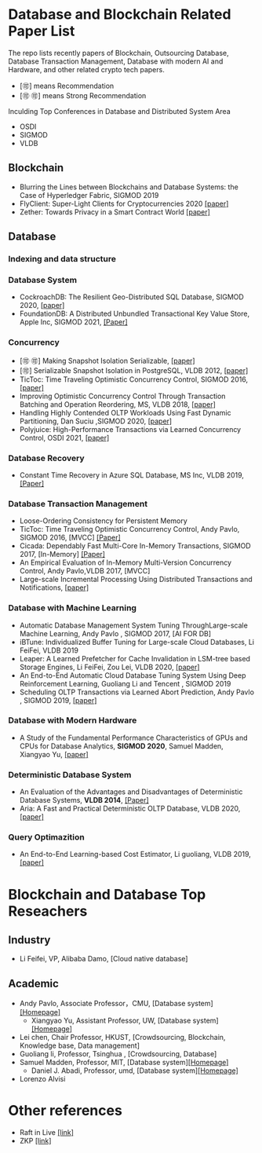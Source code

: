 # Database and Blockchain Related Paper List
The repo lists recently papers of Blockchain, Outsourcing Database, Database Transaction Management, Database with modern AI and Hardware, and other related crypto tech papers.

- [:accept:] means Recommendation 
- [:accept: :accept:] means Strong Recommendation 


Inculding Top Conferences in Database and Distributed System Area
- OSDI
- SIGMOD
- VLDB

## Blockchain
- Blurring the Lines between Blockchains and Database Systems: the Case of Hyperledger Fabric, SIGMOD 2019
- FlyClient: Super-Light Clients for Cryptocurrencies 2020 [[paper]](https://eprint.iacr.org/2019/226.pdf)
- Zether: Towards Privacy in a Smart Contract World [[paper]](https://crypto.stanford.edu/~buenz/papers/zether.pdf)

## Database 

### Indexing and data structure


### Database System
- CockroachDB: The Resilient Geo-Distributed SQL Database, SIGMOD 2020, [[paper]](https://dl.acm.org/doi/pdf/10.1145/3318464.3386134)
- FoundationDB: A Distributed Unbundled Transactional Key Value Store, Apple Inc, SIGMOD 2021, [[Paper]](https://www.foundationdb.org/files/fdb-paper.pdf)

### Concurrency
- [:accept: :accept:] Making Snapshot Isolation Serializable, [[paper]](http://www.cse.iitb.ac.in/infolab/Data/Courses/CS632/Papers/p492-fekete.pdf)
- [:accept:] Serializable Snapshot Isolation in PostgreSQL, VLDB 2012, [[paper]](https://drkp.net/papers/ssi-vldb12.pdf)
- TicToc: Time Traveling Optimistic Concurrency Control, SIGMOD 2016, [[paper]](https://people.csail.mit.edu/devadas/pubs/tictoc.pdf)
- Improving Optimistic Concurrency Control Through Transaction Batching and Operation Reordering, MS, VLDB 2018, [[paper]](http://www.vldb.org/pvldb/vol12/p169-ding.pdf)
- Handling Highly Contended OLTP Workloads Using Fast Dynamic Partitioning, Dan Suciu ,SIGMOD 2020, [[paper]](https://dl-acm-org.lib.ezproxy.ust.hk/doi/pdf/10.1145/3318464.3389764)
- Polyjuice: High-Performance Transactions via Learned Concurrency Control, OSDI 2021, [[paper]](https://arxiv.org/pdf/2105.10329.pdf)

### Database Recovery
- Constant Time Recovery in Azure SQL Database, MS Inc, VLDB 2019, [[Paper]](https://www.microsoft.com/en-us/research/uploads/prod/2019/06/p700-antonopoulos.pdf)

### Database Transaction Management
- Loose-Ordering Consistency for Persistent Memory
- TicToc: Time Traveling Optimistic Concurrency Control, Andy Pavlo, SIGMOD 2016, [MVCC] [[Paper]](https://people.csail.mit.edu/devadas/pubs/tictoc.pdf)
- Cicada: Dependably Fast Multi-Core In-Memory Transactions, SIGMOD 2017, [In-Memory] [[Paper]](https://15721.courses.cs.cmu.edu/spring2018/papers/06-mvcc2/lim-sigmod2017.pdf)
- An Empirical Evaluation of In-Memory Multi-Version Concurrency Control, Andy Pavlo,VLDB 2017, [MVCC]
- Large-scale Incremental Processing Using Distributed Transactions and Notifications, [[paper]](https://storage.googleapis.com/pub-tools-public-publication-data/pdf/36726.pdf)

### Database with Machine Learning
- Automatic Database Management System Tuning ThroughLarge-scale Machine Learning, Andy Pavlo , SIGMOD 2017, [AI FOR DB]
- iBTune: Individualized Buffer Tuning for Large-scale Cloud Databases, Li FeiFei, VLDB 2019
- Leaper: A Learned Prefetcher for Cache Invalidation in LSM-tree based Storage Engines, Li FeiFei, Zou Lei, VLDB 2020, [[paper]](http://www.vldb.org/pvldb/vol13/p1976-yang.pdf)
- An End-to-End Automatic Cloud Database Tuning System Using Deep Reinforcement Learning, Guoliang Li and Tencent , SIGMOD 2019
- Scheduling OLTP Transactions via Learned Abort Prediction, Andy Pavlo , SIGMOD 2019, [[paper]](https://db.cs.cmu.edu/papers/2019/a1-sheng.pdf)

### Database with Modern Hardware 
- A Study of the Fundamental Performance Characteristics of GPUs and CPUs for Database Analytics, **SIGMOD 2020**, Samuel Madden, Xiangyao Yu, [[paper]](http://pages.cs.wisc.edu/~yxy/pubs/crystal.pdf)

### Deterministic Database System
- An Evaluation of the Advantages and Disadvantages of Deterministic Database Systems, **VLDB 2014**, [[Paper]](https://dl-acm-org.lib.ezproxy.ust.hk/doi/pdf/10.14778/2732951.2732955)
- Aria: A Fast and Practical Deterministic OLTP Database, VLDB 2020, [[paper]](http://www.vldb.org/pvldb/vol13/p2047-lu.pdf)

### Query Optimazition
- An End-to-End Learning-based Cost Estimator, Li guoliang, VLDB 2019, [[paper]](https://15721.courses.cs.cmu.edu/spring2020/papers/22-costmodels/p307-sun.pdf)

# Blockchain and Database Top Reseachers

## Industry
- Li Feifei, VP, Alibaba Damo, [Cloud native database]

## Academic
- Andy Pavlo, Associate Professor，CMU, [Database system] [[Homepage]](http://www.cs.cmu.edu/~pavlo/)
  - Xiangyao Yu, Assistant Professor, UW, [Database system] [[Homepage]](http://pages.cs.wisc.edu/~yxy/)
- Lei chen, Chair Professor, HKUST, [Crowdsourcing, Blockchain, Knowledge base, Data management]
- Guoliang li, Professor, Tsinghua , [Crowdsourcing, Database]
- Samuel Madden, Professor, MIT, [Database system][[Homepage]](http://db.csail.mit.edu/madden/)
  - Daniel J. Abadi, Professor, umd, [Database system][[Homepage]](http://www.cs.umd.edu/~abadi/)
- Lorenzo Alvisi

# Other references
- Raft in Live [[link]](http://thesecretlivesofdata.com/raft/)
- ZKP [[link]](http://www.zeroknowledgeblog.com/)
